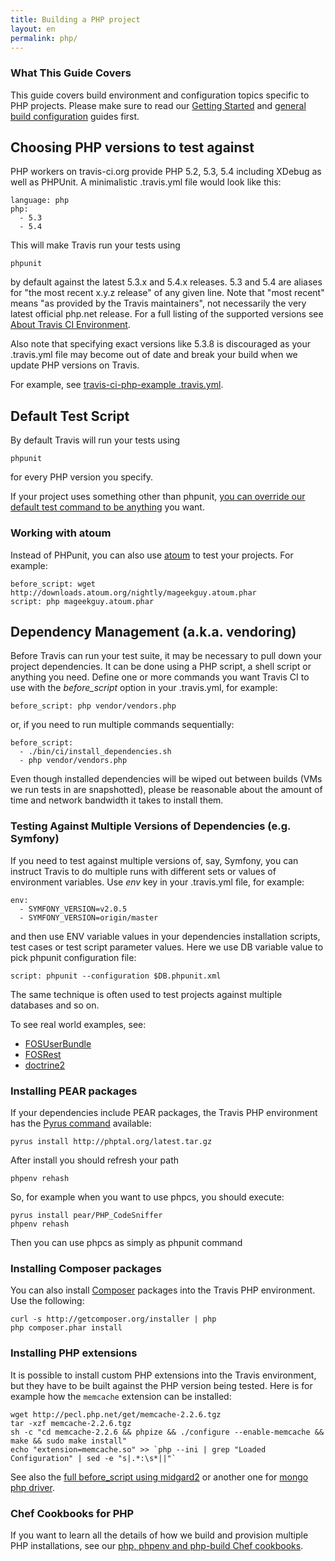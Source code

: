 ```yaml
---
title: Building a PHP project
layout: en
permalink: php/
---
```


### What This Guide Covers

This guide covers build environment and configuration topics specific to PHP projects. Please make sure to read our [Getting Started](/docs/user/getting-started/) and [general build configuration](/docs/user/build-configuration/) guides first.

## Choosing PHP versions to test against

PHP workers on travis-ci.org provide PHP 5.2, 5.3, 5.4 including XDebug as well as PHPUnit. A minimalistic .travis.yml file would look like this:

    language: php
    php:
      - 5.3
      - 5.4

This will make Travis run your tests using

    phpunit

by default against the latest 5.3.x and 5.4.x releases. 5.3 and 5.4 are aliases for "the most recent x.y.z release" of any given line. Note that "most recent" means "as provided by the Travis maintainers", not necessarily the very latest official php.net release. For a full listing of the supported versions see [About Travis CI Environment](/docs/user/ci-environment/).

Also note that specifying exact versions like 5.3.8 is discouraged as your .travis.yml file may become out of date and break your build when we update PHP versions on Travis.

For example, see [travis-ci-php-example .travis.yml](https://github.com/travis-ci/travis-ci-php-example/blob/master/.travis.yml).

## Default Test Script

By default Travis will run your tests using

    phpunit

for every PHP version you specify.

If your project uses something other than phpunit, [you can override our default test command to be anything](/docs/user/build-configuration/) you want.

### Working with atoum

Instead of PHPunit, you can also use [atoum](https://github.com/mageekguy/atoum) to test your projects. For example:

    before_script: wget http://downloads.atoum.org/nightly/mageekguy.atoum.phar
    script: php mageekguy.atoum.phar

## Dependency Management (a.k.a. vendoring)

Before Travis can run your test suite, it may be necessary to pull down your project dependencies. It can be done using a PHP script, a shell script or anything you need. Define one or more commands you want Travis CI to use with the *before_script* option in your .travis.yml, for example:

    before_script: php vendor/vendors.php

or, if you need to run multiple commands sequentially:

    before_script:
      - ./bin/ci/install_dependencies.sh
      - php vendor/vendors.php

Even though installed dependencies will be wiped out between builds (VMs we run tests in are snapshotted), please be reasonable about the amount of time and network bandwidth it takes to install them.

### Testing Against Multiple Versions of Dependencies (e.g. Symfony)

If you need to test against multiple versions of, say, Symfony, you can instruct Travis to do multiple runs with different sets or values of environment variables. Use *env* key in your .travis.yml file, for example:

    env:
      - SYMFONY_VERSION=v2.0.5
      - SYMFONY_VERSION=origin/master

and then use ENV variable values in your dependencies installation scripts, test cases or test script parameter values. Here we use DB variable value to pick phpunit configuration file:

    script: phpunit --configuration $DB.phpunit.xml

The same technique is often used to test projects against multiple databases and so on.

To see real world examples, see:

* [FOSUserBundle](https://github.com/FriendsOfSymfony/FOSUserBundle/blob/master/.travis.yml)
* [FOSRest](https://github.com/FriendsOfSymfony/FOSRest/blob/master/.travis.yml)
* [doctrine2](https://github.com/pborreli/doctrine2/blob/master/.travis.yml)

### Installing PEAR packages

If your dependencies include PEAR packages, the Travis PHP environment has the [Pyrus command](http://pear2.php.net/) available:

    pyrus install http://phptal.org/latest.tar.gz

After install you should refresh your path

    phpenv rehash

So, for example when you want to use phpcs, you should execute:

    pyrus install pear/PHP_CodeSniffer
    phpenv rehash

Then you can use phpcs as simply as phpunit command

### Installing Composer packages

You can also install [Composer](http://packagist.org/) packages into the Travis PHP environment. Use the following:

    curl -s http://getcomposer.org/installer | php
    php composer.phar install

### Installing PHP extensions

It is possible to install custom PHP extensions into the Travis environment, but they have to be built against the PHP version being tested. Here is for example how the `memcache` extension can be installed:

    wget http://pecl.php.net/get/memcache-2.2.6.tgz
    tar -xzf memcache-2.2.6.tgz
    sh -c "cd memcache-2.2.6 && phpize && ./configure --enable-memcache && make && sudo make install"
    echo "extension=memcache.so" >> `php --ini | grep "Loaded Configuration" | sed -e "s|.*:\s*||"`

See also the [full before_script using midgard2](https://github.com/bergie/midgardmvc_core/blob/master/tests/travis_midgard.sh) or another one for [mongo php driver](https://gist.github.com/2351174).

### Chef Cookbooks for PHP

If you want to learn all the details of how we build and provision multiple PHP installations, see our [php, phpenv and php-build Chef cookbooks](https://github.com/travis-ci/travis-cookbooks/tree/master/vagrant_base).
